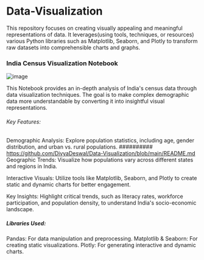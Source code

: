 # Data-Visualization
This repository focuses on creating visually appealing and meaningful representations of data. It leverages(using tools, techniques, or resources) various Python libraries such as Matplotlib, Seaborn, and Plotly to transform raw datasets into comprehensible charts and graphs.

### India Census Visualization Notebook
![image](https://github.com/user-attachments/assets/642d880d-8e3c-4bae-97fd-0cc428e5e97c)

This Notebook provides an in-depth analysis of India's census data through data visualization techniques. The goal is to make complex demographic data more understandable by converting it into insightful visual representations.
###### Key Features:
Demographic Analysis:
Explore population statistics, including age, gender distribution, and urban vs. rural populations.
########## https://github.com/DivyaDeswal/Data-Visualization/blob/main/README.md
Geographic Trends:
Visualize how populations vary across different states and regions in India.

Interactive Visuals:
Utilize tools like Matplotlib, Seaborn, and Plotly to create static and dynamic charts for better engagement.

Key Insights:
Highlight critical trends, such as literacy rates, workforce participation, and population density, to understand India's socio-economic landscape.

##### Libraries Used:
Pandas: For data manipulation and preprocessing.
Matplotlib & Seaborn: For creating static visualizations.
Plotly: For generating interactive and dynamic charts.


